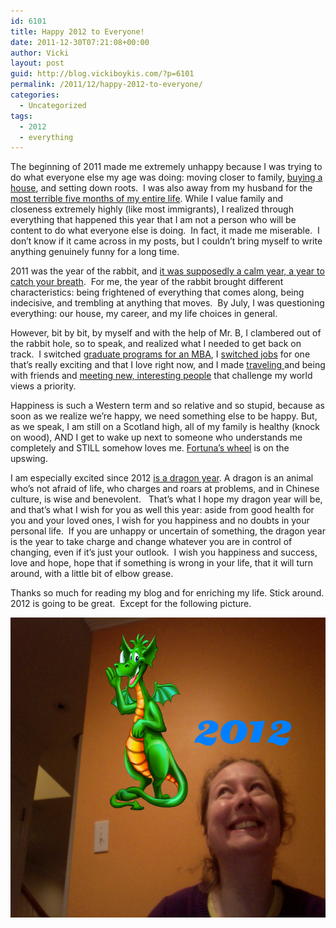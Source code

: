 ```yaml
---
id: 6101
title: Happy 2012 to Everyone!
date: 2011-12-30T07:21:08+00:00
author: Vicki
layout: post
guid: http://blog.vickiboykis.com/?p=6101
permalink: /2011/12/happy-2012-to-everyone/
categories:
  - Uncategorized
tags:
  - 2012
  - everything
---
```

The beginning of 2011 made me extremely unhappy because I was trying to do what everyone else my age was doing: moving closer to family, <a href="http://blog.vickiboykis.com/2011/06/13/house-tour/" target="_blank">buying a house</a>, and setting down roots.  I was also away from my husband for the <a href="http://blog.vickiboykis.com/2011/01/26/getting-married-and-living-apart-is-like-drinking-non-alcoholic-wine/" target="_blank">most terrible five months of my entire life</a>. While I value family and closeness extremely highly (like most immigrants), I realized through everything that happened this year that I am not a person who will be content to do what everyone else is doing.  In fact, it made me miserable.  I don&#8217;t know if it came across in my posts, but I couldn&#8217;t bring myself to write anything genuinely funny for a long time.

2011 was the year of the rabbit, and <a href="http://www.stanssewingsupplies.com/catalogs/store.asp?pid=253080" target="_blank">it was supposedly a calm year, a year to catch your breath</a>.  For me, the year of the rabbit brought different characteristics: being frightened of everything that comes along, being indecisive, and trembling at anything that moves.  By July, I was questioning everything: our house, my career, and my life choices in general.

However, bit by bit, by myself and with the help of Mr. B, I clambered out of the rabbit hole, so to speak, and realized what I needed to get back on track.  I switched <a href="http://blog.vickiboykis.com/2011/11/22/im-getting-an-mba-it-wont-make-me-smarter-but-its-a-smart-move/" target="_blank">graduate programs for an MBA</a>, I <a href="http://blog.vickiboykis.com/2011/07/19/how-to-not-be-unemployed-in-a-recession/" target="_blank">switched jobs</a> for one that&#8217;s really exciting and that I love right now, and I made <a href="http://blog.vickiboykis.com/2011/08/21/vickis-travel-guide-to-boston-for-the-temporarily-unemployed-and-anxious/" target="_blank">traveling </a>and being with friends and <a href="http://blog.vickiboykis.com/2011/11/30/the-internets-has-changed-how-we-think-about-people/" target="_blank">meeting new, interesting people</a> that challenge my world views a priority.

Happiness is such a Western term and so relative and so stupid, because as soon as we realize we&#8217;re happy, we need something else to be happy. But, as we speak, I am still on a Scotland high, all of my family is healthy (knock on wood), AND I get to wake up next to someone who understands me completely and STILL somehow loves me. <a href="http://en.wikipedia.org/wiki/A_Confederacy_of_Dunces#Ignatius_J._Reilly" target="_blank">Fortuna&#8217;s wheel</a> is on the upswing.

I am especially excited since 2012 <a href="http://blog.californiapsychics.com/blog/2010/05/2012-year-of-the-dragon.html" target="_blank">is a dragon year</a>. A dragon is an animal who&#8217;s not afraid of life, who charges and roars at problems, and in Chinese culture, is wise and benevolent.   That&#8217;s what I hope my dragon year will be, and that&#8217;s what I wish for you as well this year: aside from good health for you and your loved ones, I wish for you happiness and no doubts in your personal life.  If you are unhappy or uncertain of something, the dragon year is the year to take charge and change whatever you are in control of changing, even if it&#8217;s just your outlook.  I wish you happiness and success, love and hope, hope that if something is wrong in your life, that it will turn around, with a little bit of elbow grease.

Thanks so much for reading my blog and for enriching my life. Stick around. 2012 is going to be great.  Except for the following picture.

[<img class="aligncenter size-full wp-image-6103" title="Photo on 2011-12-30 at 07.06" src="https://raw.githubusercontent.com/veekaybee/wlb/gh-pages/assets/images/2011/12/Photo-on-2011-12-30-at-07.061.png" alt="" width="640" height="480" />](https://raw.githubusercontent.com/veekaybee/wlb/gh-pages/assets/images/2011/12/Photo-on-2011-12-30-at-07.061.png)

&nbsp;